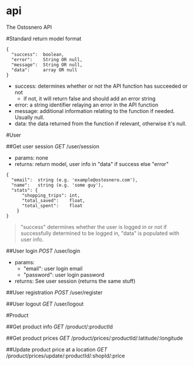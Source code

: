 api
===

The Ostosnero API

#Standard return model format
```
{
  "success":  boolean,
  "error":    String OR null,
  "message":  String OR null,
  "data":     array OR null
}
```

* success: determines whether or not the API function has succeeded or not
  * if not, it will return false and should add an error string
* error: a string identifier relaying an error in the API function
* message: additional information relating to the function if needed. Usually null.
* data: the data returned from the function if relevant, otherwise it's null.



#User

##Get user session
*GET* /user/session
* params: none
* returns: return model, user info in "data" if success else "error"

```
{
  "email":  string (e.g. 'example@ostosnero.com'),
  "name":   string (e.g. 'some guy'),
  "stats": {
      "shopping_trips": int,
      "total_saved":    float,
      "total_spent":    float
    }
}
```

> "success" determines whether the user is logged in or not
> if successfully determined to be logged in, "data" is populated with user info.


##User login
*POST* /user/login
* params:
  * "email": user login email 
  * "password": user login password
* returns: See user session (returns the same stuff)


##User registration
*POST* /user/register

##User logout
*GET* /user/logout

#Product

##Get product info
*GET* /product/:productId

##Get product prices
*GET* /product/prices/:productId/:latitude/:longitude

##Update product price at a location
*GET* /product/prices/update/:productId/:shopId/:price


